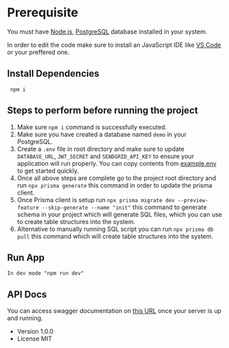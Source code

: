 # Prerequisite

You must have [Node.js](https://nodejs.org/en/), [PostgreSQL](https://www.postgresql.org/) database installed in your system.

In order to edit the code make sure to install an JavaScript IDE like [VS Code](https://code.visualstudio.com/) or your preffered one.

## Install Dependencies

```
 npm i
```

## Steps to perform before running the project

1. Make sure `npm i` command is successfully executed.
2. Make sure you have created a database named `demo` in your PostgreSQL.
3. Create a `.env` file in root directory and make sure to update `DATABASE_URL`, `JWT_SECRET` and `SENDGRID_API_KEY` to ensure your application will run properly. You can copy contents from [example.env](https://github.com/PathFinder5196/node-prisma-demo/blob/main/example.env) to get started quickly.
4. Once all above steps are complete go to the project root directory and run `npx prisma generate` this command in order to update the prisma client.
5. Once Prisma client is setup run `npx prisma migrate dev --preview-feature --skip-generate --name "init"` this command to generate schema in your project which will generate SQL files, which you can use to create table structures into the system.
6. Alternative to manually running SQL script you can run `npx prisma db pull` this command which will create table structures into the system.

## Run App

```
In dev mode "npm run dev"
```

## API Docs

You can access swagger documentation on [this URL](http://localhost:8080/api-docs) once your server is up and running.

- Version 1.0.0
- License MIT
